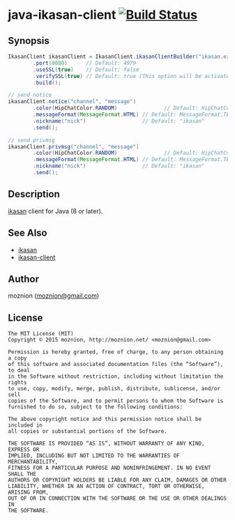 java-ikasan-client [![Build Status](https://travis-ci.org/moznion/java-ikasan-client.svg)](https://travis-ci.org/moznion/java-ikasan-client)
=============

Synopsis
---

```java
IkasanClient ikasanClient = IkasanClient.ikasanClientBuilder("ikasan.example.com")
        .port(8080)      // Default: 4979
        .useSSL(true)    // Default: false
        .verifySSL(true) // Default: true (This option will be activated only when useSSL is true)
        .build();

// send notice
ikasanClient.notice("channel", "message")
        .color(HipChatColor.RANDOM)               // Default: HipChatColor.YELLOW
        .messageFormat(MessageFormat.HTML) // Default: MessageFormat.TEXT
        .nickname("nick")                  // Default: "ikasan"
        .send();

// send privmsg
ikasanClient.privmsg("channel", "message")
        .color(HipChatColor.RANDOM)               // Default: HipChatColor.YELLOW
        .messageFormat(MessageFormat.HTML) // Default: MessageFormat.TEXT
        .nickname("nick")                  // Default: "ikasan"
        .send();
```

Description
--

[ikasan](https://github.com/studio3104/ikasan) client for Java (8 or later).

See Also
--

- [ikasan](https://github.com/studio3104/ikasan)
- [ikasan-client](https://github.com/studio3104/ikasan-client)

Author
--

moznion (<moznion@gmail.com>)

License
--

```
The MIT License (MIT)
Copyright © 2015 moznion, http://moznion.net/ <moznion@gmail.com>

Permission is hereby granted, free of charge, to any person obtaining a copy
of this software and associated documentation files (the “Software”), to deal
in the Software without restriction, including without limitation the rights
to use, copy, modify, merge, publish, distribute, sublicense, and/or sell
copies of the Software, and to permit persons to whom the Software is
furnished to do so, subject to the following conditions:

The above copyright notice and this permission notice shall be included in
all copies or substantial portions of the Software.

THE SOFTWARE IS PROVIDED “AS IS”, WITHOUT WARRANTY OF ANY KIND, EXPRESS OR
IMPLIED, INCLUDING BUT NOT LIMITED TO THE WARRANTIES OF MERCHANTABILITY,
FITNESS FOR A PARTICULAR PURPOSE AND NONINFRINGEMENT. IN NO EVENT SHALL THE
AUTHORS OR COPYRIGHT HOLDERS BE LIABLE FOR ANY CLAIM, DAMAGES OR OTHER
LIABILITY, WHETHER IN AN ACTION OF CONTRACT, TORT OR OTHERWISE, ARISING FROM,
OUT OF OR IN CONNECTION WITH THE SOFTWARE OR THE USE OR OTHER DEALINGS IN
THE SOFTWARE.
```

